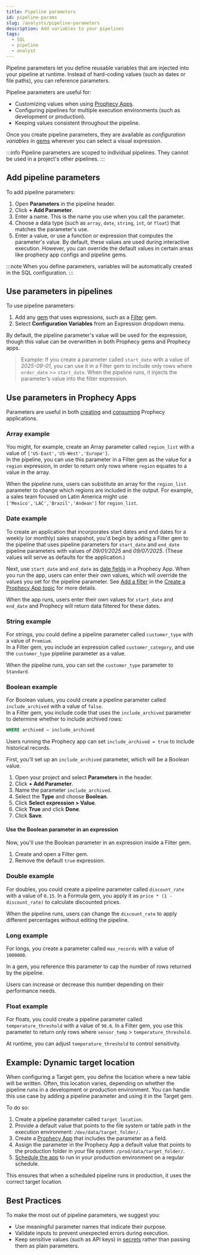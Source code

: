```yaml
---
title: Pipeline parameters
id: pipeline-params
slug: /analysts/pipeline-parameters
description: Add variables to your pipelines
tags:
  - SQL
  - pipeline
  - analyst
---
```


Pipeline parameters let you define reusable variables that are injected into your pipeline at runtime. Instead of hard-coding values (such as dates or file paths), you can reference parameters.

Pipeline parameters are useful for:

- Customizing values when using [Prophecy Apps](/analysts/business-applications).
- Configuring pipelines for multiple execution environments (such as development or production).
- Keeping values consistent throughout the pipeline.

Once you create pipeline parameters, they are available as _configuration variables_ in [gems](/analysts/gems/) wherever you can select a visual expression.

:::info
Pipeline parameters are scoped to individual pipelines. They cannot be used in a project's other pipelines.
:::

## Add pipeline parameters

To add pipeline parameters:

1. Open **Parameters** in the pipeline header.
1. Click **+ Add Parameter**.
1. Enter a name. This is the name you use when you call the parameter.
1. Choose a data type (such as `array`, `date`, `string`, `int`, or `float`) that matches the parameter's use.
1. Enter a value, or use a function or expression that computes the parameter's value. By default, these values are used during interactive execution. However, you can override the default values in certain areas like prophecy app configs and pipeline gems.

:::note
When you define parameters, variables will be automatically created in the SQL configuration.
:::

## Use parameters in pipelines

To use pipeline parameters:

1. Add any [gem](/analysts/gems/) that uses expressions, such as a [Filter](/analysts/filter) gem.
1. Select **Configuration Variables** from an Expression dropdown menu.

By default, the pipeline parameter's value will be used for the expression, though this value can be overwritten in both Prophecy gems and Prophecy apps.

> Example: If you create a parameter called `start_date` with a value of _2025-09-01_, you can use it in a Filter gem to include only rows where `order_date` >= `start_date`. When the pipeline runs, it injects the parameter’s value into the filter expression.

## Use parameters in Prophecy Apps

Parameters are useful in both [creating](/analysts/create-business-applications) and [consuming](/analysts/run-apps) Prophecy applications.

### Array example

You might, for example, create an Array parameter called `region_list` with a value of `['US-East','US-West','Europe']`.  
In the pipeline, you can use this parameter in a Filter gem as the value for a `region` expression, in order to return only rows where `region` equates to a value in the array.

When the pipeline runs, users can substitute an array for the `region_list` parameter to change which regions are included in the output. For example, a sales team focused on Latin America might use `['Mexico','LAC','Brazil','Andean']` for `region_list`.

### Date example

To create an application that incorporates start dates and end dates for a weekly (or monthly) sales snapshot, you'd begin by adding a Filter gem to the pipeline that uses pipeline parameters for `start_date` and `end_date` pipeline parameters with values of _09/01/2025_ and _09/07/2025_. (These values will serve as defaults for the application.)

Next, use `start_date` and `end_date` as [date fields](/analysts/business-application-components#date) in a Prophecy App. When you run the app, users can enter their own values, which will override the values you set for the pipeline parameter. See [Add a filter](/analysts/create-business-applications#add-a-filter) in the [Create a Prophecy App topic](/analysts/create-business-applications) for more details.

When the app runs, users enter their own values for `start_date` and `end_date` and Prophecy will return data filtered for these dates.

### String example

For strings, you could define a pipeline parameter called `customer_type` with a value of `Premium`.  
In a Filter gem, you include an expression called `customer_category`, and use the `customer_type` pipeline parameter as a value.

When the pipeline runs, you can set the `customer_type` parameter to `Standard`.

### Boolean example

For Boolean values, you could create a pipeline parameter called `include_archived` with a value of `false`.  
In a Filter gem, you include code that uses the `include_archived` parameter to determine whether to include archived rows:

```sql
WHERE archived = include_archived
```

Users running the Prophecy app can set `include_archived = true` to include historical records.

First, you'll set up an `include_archived` parameter, which will be a Boolean value.

1. Open your project and select **Parameters** in the header.
1. Click **+ Add Parameter**.
1. Name the parameter `include_archived`.
1. Select the **Type** and choose **Boolean**.
1. Click **Select expression > Value**.
1. Click **True** and click **Done**.
1. Click **Save**.

#### Use the Boolean parameter in an expression

Now, you'll use the Boolean parameter in an expression inside a Filter gem.

1. Create and open a Filter gem.
1. Remove the default `true` expression.
<!--start here need to configure Boolean filter-->

### Double example

For doubles, you could create a pipeline parameter called `discount_rate` with a value of `0.15`. In a Formula gem, you apply it as `price * (1 - discount_rate)` to calculate discounted prices.

When the pipeline runs, users can change the `discount_rate` to apply different percentages without editing the pipeline.

### Long example

For longs, you create a parameter called `max_records` with a value of `1000000`.

In a gem, you reference this parameter to cap the number of rows returned by the pipeline.

Users can increase or decrease this number depending on their performance needs.

### Float example

For floats, you could create a pipeline parameter called `temperature_threshold` with a value of `98.6`.
In a Filter gem, you use this parameter to return only rows where `sensor_temp` > `temperature_threshold`.

At runtime, you can adjust `temperature_threshold` to control sensitivity.

## Example: Dynamic target location

When configuring a Target gem, you define the location where a new table will be written. Often, this location varies, depending on whether the pipeline runs in a development or production environment. You can handle this use case by adding a pipeline parameter and using it in the Target gem.

To do so:

1. Create a pipeline parameter called `target_location`.
1. Provide a default value that points to the file system or table path in the execution environment: `/dev/data/target_folder/`.
1. Create a [Prophecy App](/analysts/business-applications) that includes the parameter as a field.
1. Assign the parameter in the Prophecy App a default value that points to the production folder in your file system: `/prod/data/target_folder/`.
1. [Schedule the app](/analysts/run-apps#schedules) to run in your production environment on a regular schedule.

This ensures that when a scheduled pipeline runs in production, it uses the correct target location.

## Best Practices

To make the most out of pipeline parameters, we suggest you:

- Use meaningful parameter names that indicate their purpose.
- Validate inputs to prevent unexpected errors during execution.
- Keep sensitive values (such as API keys) in [secrets](/administration/secrets) rather than passing them as plain parameters.
